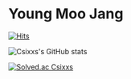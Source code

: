 # Young Moo Jang
[![Hits](https://hits.seeyoufarm.com/api/count/incr/badge.svg?url=https%3A%2F%2Fgithub.com%2Fcsixxs&count_bg=%2314D34C&title_bg=%23515353&icon=&icon_color=%23E7E7E7&title=hits&edge_flat=false)](https://hits.seeyoufarm.com)

![Csixxs's GitHub stats](https://github-readme-stats.vercel.app/api?username=csixxs&theme=dark&show_icons=true)

[![Solved.ac Csixxs](http://mazassumnida.wtf/api/generate_badge?boj=csixxs1)](https://solved.ac/csixxs1)
